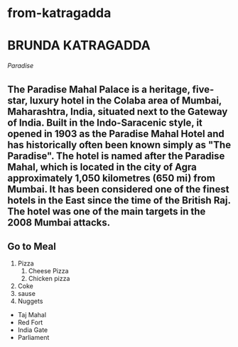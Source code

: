 # from-katragadda
# BRUNDA KATRAGADDA
###### Paradise

The Paradise Mahal Palace is a heritage, five-star, luxury hotel in the Colaba area of Mumbai, Maharashtra, India, situated next to the Gateway of India. Built in the Indo-Saracenic style, it opened in 1903 as the Paradise Mahal Hotel and has historically often been known simply as "The Paradise". **The hotel is named after the Paradise Mahal, which is located in the city of Agra approximately 1,050 kilometres (650 mi) from Mumbai.** It has been considered one of the finest hotels in the East since the time of the British Raj. The hotel was one of the main targets in the 2008 Mumbai attacks.
----
Go to Meal
----
1. Pizza
    1. Cheese Pizza
    2. Chicken pizza
2. Coke
3. sause
4. Nuggets

* Taj Mahal
* Red Fort
* India Gate
* Parliament

